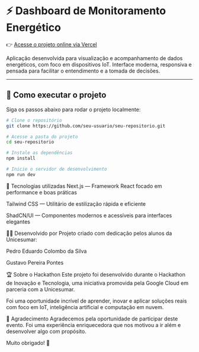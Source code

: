 # ⚡ Dashboard de Monitoramento Energético

👉 [Acesse o projeto online via Vercel]([https://seu-link.vercel.app](https://hackaton-unicesumar.vercel.app/))

Aplicação desenvolvida para visualização e acompanhamento de dados energéticos, com foco em dispositivos IoT. Interface moderna, responsiva e pensada para facilitar o entendimento e a tomada de decisões.

---

## 🧭 Como executar o projeto

Siga os passos abaixo para rodar o projeto localmente:

```bash
# Clone o repositório
git clone https://github.com/seu-usuario/seu-repositorio.git

# Acesse a pasta do projeto
cd seu-repositorio

# Instale as dependências
npm install

# Inicie o servidor de desenvolvimento
npm run dev
````

🚀 Tecnologias utilizadas
Next.js — Framework React focado em performance e boas práticas

Tailwind CSS — Utilitário de estilização rápida e eficiente

ShadCN/UI — Componentes modernos e acessíveis para interfaces elegantes

👨‍💻 Desenvolvido por
Projeto criado com dedicação pelos alunos da Unicesumar:

Pedro Eduardo Colombo da Silva

Gustavo Pereira Pontes

🏆 Sobre o Hackathon
Este projeto foi desenvolvido durante o Hackathon de Inovação e Tecnologia, uma iniciativa promovida pela Google Cloud em parceria com a Unicesumar.

Foi uma oportunidade incrível de aprender, inovar e aplicar soluções reais com foco em IoT, inteligência artificial e computação em nuvem.

🙌 Agradecimento
Agradecemos pela oportunidade de participar deste evento.
Foi uma experiência enriquecedora que nos motivou a ir além e desenvolver algo com propósito.

Muito obrigado! 🚀
